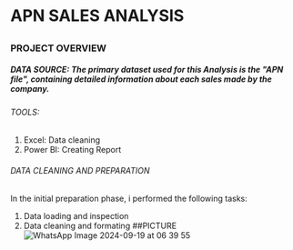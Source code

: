 # APN SALES ANALYSIS
##
### PROJECT OVERVIEW


##### DATA SOURCE: The primary dataset used for this Analysis is the "APN file", containing detailed information about each sales made by the company.
###### TOOLS:
1. Excel: Data cleaning
2. Power BI: Creating Report


###### DATA CLEANING AND PREPARATION
In the initial preparation phase, i performed the following tasks:
1. Data loading and inspection
2. Data cleaning and formating
   ##PICTURE
   ![WhatsApp Image 2024-09-19 at 06 39 55](https://github.com/user-attachments/assets/c71c9fdd-174d-4aaf-ab55-e79c3f507d3e)

